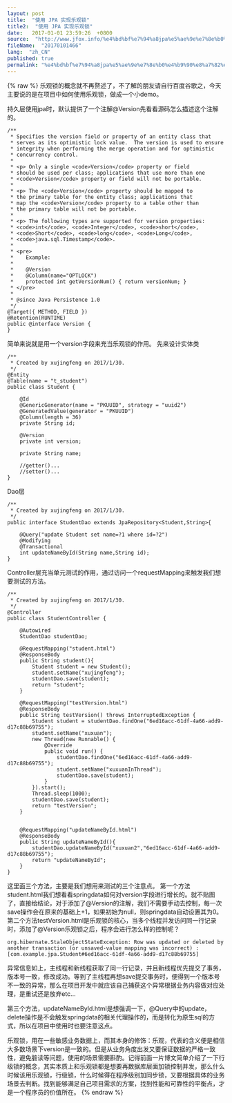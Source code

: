 ```yaml
---
layout: post
title:  "使用 JPA 实现乐观锁"
title2:  "使用 JPA 实现乐观锁"
date:   2017-01-01 23:59:26  +0800
source:  "http://www.jfox.info/%e4%bd%bf%e7%94%a8jpa%e5%ae%9e%e7%8e%b0%e4%b9%90%e8%a7%82%e9%94%81.html"
fileName:  "20170101466"
lang:  "zh_CN"
published: true
permalink: "%e4%bd%bf%e7%94%a8jpa%e5%ae%9e%e7%8e%b0%e4%b9%90%e8%a7%82%e9%94%81.html"
---
```

{% raw %}
乐观锁的概念就不再赘述了，不了解的朋友请自行百度谷歌之，今天主要说的是在项目中如何使用乐观锁，做成一个小demo。

持久层使用jpa时，默认提供了一个注解@Version先看看源码怎么描述这个注解的。

    /**
     * Specifies the version field or property of an entity class that
     * serves as its optimistic lock value.  The version is used to ensure
     * integrity when performing the merge operation and for optimistic
     * concurrency control.
     *
     * <p> Only a single <code>Version</code> property or field
     * should be used per class; applications that use more than one
     * <code>Version</code> property or field will not be portable.
     *
     * <p> The <code>Version</code> property should be mapped to
     * the primary table for the entity class; applications that
     * map the <code>Version</code> property to a table other than
     * the primary table will not be portable.
     *
     * <p> The following types are supported for version properties:
     * <code>int</code>, <code>Integer</code>, <code>short</code>,
     * <code>Short</code>, <code>long</code>, <code>Long</code>,
     * <code>java.sql.Timestamp</code>.
     *
     * <pre>
     *    Example:
     *
     *    @Version
     *    @Column(name="OPTLOCK")
     *    protected int getVersionNum() { return versionNum; }
     * </pre>
     *
     * @since Java Persistence 1.0
     */
    @Target({ METHOD, FIELD })
    @Retention(RUNTIME)
    public @interface Version {
    }

简单来说就是用一个version字段来充当乐观锁的作用。
先来设计实体类

    /**
     * Created by xujingfeng on 2017/1/30.
     */
    @Entity
    @Table(name = "t_student")
    public class Student {
    
        @Id
        @GenericGenerator(name = "PKUUID", strategy = "uuid2")
        @GeneratedValue(generator = "PKUUID")
        @Column(length = 36)
        private String id;
    
        @Version
        private int version;
    
        private String name;
    
        //getter()...
        //setter()...
    }

Dao层

    /**
     * Created by xujingfeng on 2017/1/30.
     */
    public interface StudentDao extends JpaRepository<Student,String>{
    
        @Query("update Student set name=?1 where id=?2")
        @Modifying
        @Transactional
        int updateNameById(String name,String id);
    }

Controller层充当单元测试的作用，通过访问一个requestMapping来触发我们想要测试的方法。

    /**
     * Created by xujingfeng on 2017/1/30.
     */
    @Controller
    public class StudentController {
    
        @Autowired
        StudentDao studentDao;
    
        @RequestMapping("student.html")
        @ResponseBody
        public String student(){
            Student student = new Student();
            student.setName("xujingfeng");
            studentDao.save(student);
            return "student";
        }
    
        @RequestMapping("testVersion.html")
        @ResponseBody
        public String testVersion() throws InterruptedException {
            Student student = studentDao.findOne("6ed16acc-61df-4a66-add9-d17c88b69755");
            student.setName("xuxuan");
            new Thread(new Runnable() {
                @Override
                public void run() {
                    studentDao.findOne("6ed16acc-61df-4a66-add9-d17c88b69755");
                    student.setName("xuxuanInThread");
                    studentDao.save(student);
                }
            }).start();
            Thread.sleep(1000);
            studentDao.save(student);
            return "testVersion";
        }
    
    
        @RequestMapping("updateNameById.html")
        @ResponseBody
        public String updateNameById(){
            studentDao.updateNameById("xuxuan2","6ed16acc-61df-4a66-add9-d17c88b69755");
            return "updateNameById";
        }
    }

这里面三个方法，主要是我们想用来测试的三个注意点。
第一个方法student.html我们想看看springdata如何对version字段进行增长的。就不贴图了，直接给结论，对于添加了@Version的注解，我们不需要手动去控制，每一次save操作会在原来的基础上+1，如果初始为null，则springdata自动设置其为0。
第二个方法testVersion.html是乐观锁的核心，当多个线程并发访问同一行记录时，添加了@Version乐观锁之后，程序会进行怎么样的控制呢？

    org.hibernate.StaleObjectStateException: Row was updated or deleted by another transaction (or unsaved-value mapping was incorrect) : [com.example.jpa.Student#6ed16acc-61df-4a66-add9-d17c88b69755]

异常信息如上，主线程和新线程获取了同一行记录，并且新线程优先提交了事务，版本号一致，修改成功。等到了主线程再想save提交事务时，便得到一个版本号不一致的异常，那么在项目开发中就应该自己捕获这个异常根据业务内容做对应处理，是重试还是放弃etc…

第三个方法，updateNameById.html是想强调一下，@Query中的update，delete操作是不会触发springdata的相关代理操作的，而是转化为原生sql的方式，所以在项目中使用时也要注意这点。

乐观锁，用在一些敏感业务数据上，而其本身的修饰：乐观，代表的含义便是相信大多数场景下version是一致的。但是从业务角度出发又要保证数据的严格一致性，避免脏读等问题，使用的场景需要斟酌。记得前面一片博文简单介绍了一下行级锁的概念，其实本质上和乐观锁都是想要再数据库层面加锁控制并发，那么什么时候该用乐观锁，行级锁，什么时候得在程序级别加同步锁，又要根据具体的业务场景去判断。找到能够满足自己项目需求的方案，找到性能和可靠性的平衡点，才是一个程序员的价值所在。
{% endraw %}

